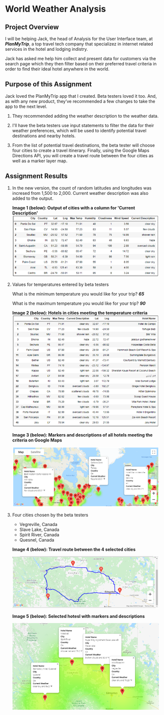 # World Weather Analysis

## Project Overview

I will be helping Jack, the head of Analysis for the User Interface team, at ***PlanMyTrip***, a top travel tech company that specializez in internet related services in the hotel and lodging indistry. 

Jack has asked me help him collect and present data for customers via the search page which they then filter based on their preferred travel criteria in order to find their ideal hotel anywhere in the world.

## Purpose of this Assignment
Jack loved the PlanMyTrip app that I created. Beta testers loved it too. And, as with any new product, they’ve recommended a few changes to take the app to the next level. 

1) They recommended adding the weather description to the weather data.

2) I'll have the beta testers use input statements to filter the data for their weather preferences, which will be used to identify potential travel destinations and nearby hotels. 

3) From the list of potential travel destinations, the beta tester will choose four cities to create a travel itinerary. Finally, using the Google Maps Directions API, you will create a travel route between the four cities as well as a marker layer map.

## Assignment Results

1) In the new version, the count of random latitudes and longitudes was incresed from 1,500 to 2,000. Current weather description was also added to the output.

    **Image 1 (below): Output of cities with a column for 'Current Description'**
    ![Output of cities with a column for 'Current Description'](./Weather_Database/city_output_with_current_weather_description.PNG)

2) Values for temperatures entered by beta testers

    What is the minimum temperature you would like for your trip? ***65***

    What is the maximum temperature you would like for your trip? ***90***

    **Image 2 (below): Hotels in cities meeting the temperature criteria**
    ![Hotels in cities meeting the temperature criteria](./Vacation_Search/hotels_in_cities_meeting_the_temperature_criteria.png)

    **Image 3 (below): Markers and descriptions of all hotels meeting the criteria on Google Maps**

    ![Description of all the hotels meeting the criteria on Google Maps](./Vacation_Search/WeatherPy_vacation_map.png)


3) Four cities chosen by the beta testers
    * Vegreville, Canada
    * Slave Lake, Canada
    * Spirit River, Canada
    * Quesnel, Canada 

    **Image 4 (below): Travel route between the 4 selected cities**

    ![Travel route between the 4 selected cities](./Vacation_Itinerary/WeatherPy_travel_map.png)

    **Image 5 (below): Selected hotesl with markers and descriptions**

    ![Selected hotesl with markers and descriptions](./Vacation_Itinerary/WeatherPy_travel_map_markers.png)